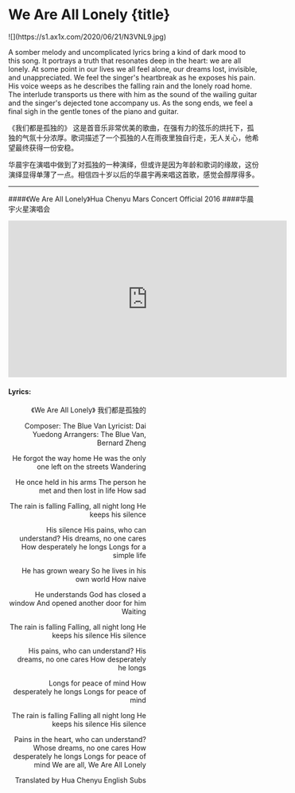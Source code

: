 # We Are All Lonely {title}
<div class="background" markdown="1">
![](https://s1.ax1x.com/2020/06/21/N3VNL9.jpg)
</div>

A somber melody and uncomplicated lyrics bring a kind of dark mood to this song. It portrays a truth that resonates deep in the heart: we are all lonely. At some point in our lives we all feel alone, our dreams lost, invisible, and unappreciated. We feel the singer's heartbreak as he exposes his pain. His voice weeps as he describes the falling rain and the lonely road home. The interlude transports us there with him as the sound of the wailing guitar and the singer's dejected tone accompany us. As the song ends, we feel a final sigh in the gentle tones of the piano and guitar.


《我们都是孤独的》
这是首音乐非常优美的歌曲，在强有力的弦乐的烘托下，孤独的气氛十分浓厚。歌词描述了一个孤独的人在雨夜里独自行走，无人关心，他希望最终获得一份安稳。

华晨宇在演唱中做到了对孤独的一种演绎，但或许是因为年龄和歌词的缘故，这份演绎显得单薄了一点。相信四十岁以后的华晨宇再来唱这首歌，感觉会醇厚得多。

---------------------------------

####《We Are All Lonely》Hua Chenyu Mars Concert Official 2016
####华晨宇火星演唱会

<iframe width="560" height="315" src="https://www.youtube.com/embed/Kath8S3FtWU" frameborder="0" allow="accelerometer; autoplay; encrypted-media; gyroscope; picture-in-picture" allowfullscreen></iframe>

#### Lyrics:
<div class="box">
<div class="lyrics" style="width: 55%; text-align: right">
《We Are All Lonely》
  我们都是孤独的

Composer: The Blue Van
Lyricist: Dai Yuedong
Arrangers: The Blue Van, Bernard Zheng

He forgot the way home
He was the only one left on the streets
Wandering

He once held in his arms
The person he met and then lost in life
How sad

The rain is falling
Falling, all night long
He keeps his silence

His silence
His pains, who can understand?
His dreams, no one cares
How desperately he longs
Longs for a simple life

He has grown weary
So he lives in his own world
How naive

He understands
God has closed a window
And opened another door for him
Waiting

The rain is falling
Falling, all night long
He keeps his silence
His silence

His pains, who can understand?
His dreams, no one cares
How desperately he longs

Longs for peace of mind
How desperately he longs
Longs for peace of mind

The rain is falling
Falling all night long
He keeps his silence
His silence

Pains in the heart, who can understand?
Whose dreams, no one cares
How desperately he longs
Longs for peace of mind
We are all, We Are All Lonely

Translated by Hua Chenyu English Subs
</div>